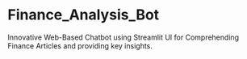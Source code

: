 # Finance_Analysis_Bot
Innovative Web-Based Chatbot using Streamlit UI for Comprehending Finance Articles and providing key insights.
